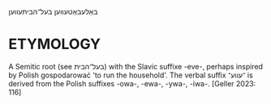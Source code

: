 באַלעבאַטעווען
בעל־הביתּעווען

ETYMOLOGY
===========
A Semitic root (see בעל־הבית) with the Slavic suffixe -eve-, perhaps inspired by Polish gospodarować 'to run the household'. The verbal suffix ־עווע־ is derived from the Polish suffixes -owa-, -ewa-, -ywa-, -iwa-.
[Geller 2023: 116]